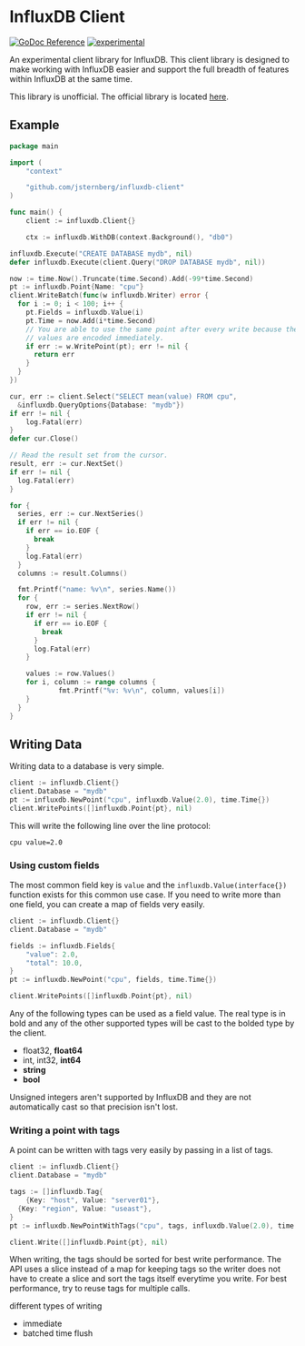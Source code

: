# InfluxDB Client
[![GoDoc Reference](https://godoc.org/github.com/jsternberg/influxdb-client?status.svg)](https://godoc.org/github.com/jsternberg/influxdb-client) [![experimental](http://badges.github.io/stability-badges/dist/experimental.svg)](http://github.com/badges/stability-badges)

An experimental client library for InfluxDB. This client library is
designed to make working with InfluxDB easier and support the full
breadth of features within InfluxDB at the same time.

This library is unofficial. The official library is located
[here](https://github.com/influxdata/influxdb/tree/master/client/v2).

## Example

```go
package main

import (
	"context"

	"github.com/jsternberg/influxdb-client"
)

func main() {
	client := influxdb.Client{}

	ctx := influxdb.WithDB(context.Background(), "db0")

influxdb.Execute("CREATE DATABASE mydb", nil)
defer influxdb.Execute(client.Query("DROP DATABASE mydb", nil))

now := time.Now().Truncate(time.Second).Add(-99*time.Second)
pt := influxdb.Point{Name: "cpu"}
client.WriteBatch(func(w influxdb.Writer) error {
  for i := 0; i < 100; i++ {
    pt.Fields = influxdb.Value(i)
    pt.Time = now.Add(i*time.Second)
    // You are able to use the same point after every write because the
    // values are encoded immediately.
    if err := w.WritePoint(pt); err != nil {
      return err
    }
  }
})

cur, err := client.Select("SELECT mean(value) FROM cpu",
  &influxdb.QueryOptions{Database: "mydb"})
if err != nil {
	log.Fatal(err)
}
defer cur.Close()

// Read the result set from the cursor.
result, err := cur.NextSet()
if err != nil {
  log.Fatal(err)
}

for {
  series, err := cur.NextSeries()
  if err != nil {
    if err == io.EOF {
      break
    }
    log.Fatal(err)
  }
  columns := result.Columns()

  fmt.Printf("name: %v\n", series.Name())
  for {
    row, err := series.NextRow()
    if err != nil {
      if err == io.EOF {
        break
      }
      log.Fatal(err)
    }

    values := row.Values()
    for i, column := range columns {
			fmt.Printf("%v: %v\n", column, values[i])
    }
  }
}
```

## Writing Data

Writing data to a database is very simple.

```go
client := influxdb.Client{}
client.Database = "mydb"
pt := influxdb.NewPoint("cpu", influxdb.Value(2.0), time.Time{})
client.WritePoints([]influxdb.Point{pt}, nil)
```

This will write the following line over the line protocol:

```
cpu value=2.0
```

### Using custom fields

The most common field key is `value` and the
`influxdb.Value(interface{})` function exists for this common use case.
If you need to write more than one field, you can create a map of
fields very easily.

```go
client := influxdb.Client{}
client.Database = "mydb"

fields := influxdb.Fields{
	"value": 2.0,
	"total": 10.0,
}
pt := influxdb.NewPoint("cpu", fields, time.Time{})

client.WritePoints([]influxdb.Point{pt}, nil)
```

Any of the following types can be used as a field value. The real type
is in bold and any of the other supported types will be cast to the
bolded type by the client.

* float32, **float64**
* int, int32, **int64**
* **string**
* **bool**

Unsigned integers aren't supported by InfluxDB and they are not
automatically cast so that precision isn't lost.

### Writing a point with tags

A point can be written with tags very easily by passing in a list of
tags.

```go
client := influxdb.Client{}
client.Database = "mydb"

tags := []influxdb.Tag{
	{Key: "host", Value: "server01"},
  {Key: "region", Value: "useast"},
}
pt := influxdb.NewPointWithTags("cpu", tags, influxdb.Value(2.0), time.Time{})

client.Write([]influxdb.Point{pt}, nil)
```

When writing, the tags should be sorted for best write performance. The
API uses a slice instead of a map for keeping tags so the writer does
not have to create a slice and sort the tags itself everytime you write.
For best performance, try to reuse tags for multiple calls.

different types of writing
* immediate
* batched time flush
